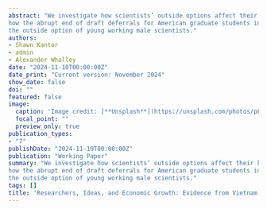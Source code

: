 ```yaml
---
abstract: "We investigate how scientists’ outside options affect their knowledge production. We document
how the abrupt end of draft deferrals for American graduate students in 1967 sharply changed
the outside option of young working male scientists."
authors:
- Shawn Kantor
- admin
- Alexander Whalley
date: "2024-11-10T00:00:00Z"
date_print: "Current version: November 2024"
show_date: false
doi: ""
featured: false
image:
  caption: 'Image credit: [**Unsplash**](https://unsplash.com/photos/pLCdAaMFLTE)'
  focal_point: ""
  preview_only: true
publication_types:
- "7"
publishDate: "2024-11-10T00:00:00Z"
publication: "Working Paper"
summary: "We investigate how scientists’ outside options affect their knowledge production. We document
how the abrupt end of draft deferrals for American graduate students in 1967 sharply changed
the outside option of young working male scientists."
tags: []
title: 'Researchers, Ideas, and Economic Growth: Evidence from Vietnam Draft Avoidance'
---
```



